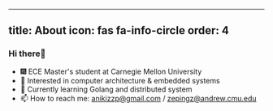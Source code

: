 <!--
 * @Author: Zeping Zhu
 * @Andrew ID: zepingz
 * @Date: 2022-08-25 14:35:45
 * @LastEditTime: 2022-08-25 17:18:06
 * @LastEditors: Zeping Zhu
 * @Description: 
 * @FilePath: /HomePage/AnikiZgithub.io/_tabs/about.md
-->
---
title: About
icon: fas fa-info-circle
order: 4
---

### Hi there👋

- 🎆 ECE Master's student at Carnegie Mellon University
- 🔭 Interested in computer architecture & embedded systems
- 🌱 Currently learning Golang and distributed system
- 📫 How to reach me: [anikizzp@gmail.com](mailto:shili2048@gmail.com) / [zepingz@andrew.cmu.edu](mailto:lishi@andrew.cmu.edu)

<!-- > Add Markdown syntax content to file `_tabs/about.md`{: .filepath } and it will show up on this page.
{: .prompt-tip } -->
